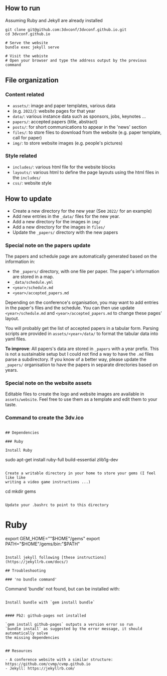 
## How to run
Assuming Ruby and Jekyll are already installed 
```
git clone git@github.com:3dvconf/3dvconf.github.io.git
cd 3dvconf.github.io

# Serve the website
bundle exec jekyll serve

# Visit the webiste
# Open your browser and type the address output by the previous command
```

## File organization

### Content related
- `assets/`: image and paper templates, various data
- <year> (e.g. `2022/`): website pages for that year 
- `data/`: various instance data such as sponsors, jobs, keynotes ...
- `papers/`: accepted papers (title, abstract)
- `posts/`: for short communications to appear in the 'news' section
- `files/`: to store files to download from the website (e.g. paper template,
  call for paper)
- `img/`: to store website images (e.g. people's pictures)

### Style related
- `includes/`: various html file for the website blocks
- `layouts/`: various html to define the page layouts using the html files in the `includes/`
- `css/`: website style


## How to update

- Create a new directory for the new year (See `2022/` for an example)
- Add new entries in the `_data/` files for the new year.
- Add a new directory for the images in `img/`
- Add a new directory for the images in `files/`
- Update the `_papers/` directory with the new papers 

### Special note on the papers update

The papers and schedule page are automatically generated based on the
information in:
- the `_papers/` directory, with one file per paper. The paper's information
  are stored in a map. 
- `_data/schedule.yml`
- `<year>/schedule.md`
- `<year>/accepted_papers.md` 

Depending on the conference's organisation, you may want to add entries in the
paper's files and the schedule. You can then use update `<year>/schedule.md`
and `<year>/accepted_papers.md` to change these pages' layout. 

You will probably get the list of accepted papers in a tabular form. Parsing
scripts are provided in `assets/<year>/data/` to format the tabular data into
yaml files.

**To improve**: All papers's data are stored in `_papers` with a year prefix.
This is not a sustainable setup but I could not find a way to have the `.md`
files parse a subdirectory. If you know of a better way, please update the
`_papers/` organisation to have the papers in separate directories based on
years.


### Special note on the website assets

Editable files to create the logo and website images are available in
`assets/website`. Feel free to use them as a template and edit them to your
taste.

### Command to create the 3dv.ico

```convert 3dv-256.png 3dv-128.png 3dv-64.png 3dv-48.png 3dv-32.png 3dv-16.png 3dv.ico'''

## Dependencies

### Ruby

Install Ruby
```
sudo apt-get install ruby-full build-essential zlib1g-dev
```

Create a writable directory in your home to store your gems (I feel like like
writing a video game instructions ...)
```
cd
mkdir gems
```

Update your .bashrc to point to this directory
```
# Ruby
export GEM_HOME=""$HOME"/gems"
export PATH="$HOME"/gems/bin:"$PATH"
```

Install jekyll following [these instructions](https://jekyllrb.com/docs/)

## Troubleshooting

### 'no bundle command'
```
Command 'bundle' not found, but can be installed with:
```

Install bundle with `gem install bundle`


#### Pb2: github-pages not installed

`gem install github-pages` outputs a version error so run 
`bundle install` as suggested by the error message, it should automatically solve
the missing dependencies


## Resources

- A conference website with a similar structure: https://github.com/cvmp/cvmp.github.io 
- Jekyll: https://jekyllrb.com/
